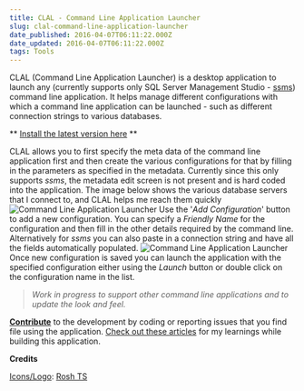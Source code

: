 ```yaml
---
title: CLAL - Command Line Application Launcher
slug: clal-command-line-application-launcher
date_published: 2016-04-07T06:11:22.000Z
date_updated: 2016-04-07T06:11:22.000Z
tags: Tools
---
```


CLAL (Command Line Application Launcher) is a desktop application to launch any (currently supports only SQL Server Management Studio - [ssms](https://msdn.microsoft.com/en-us/library/ms162825.aspx)) command line application. It helps manage different configurations with which a command line application can be launched - such as different connection strings to various databases.

** [Install the latest version here](http://bit.ly/1REGiFT) **

CLAL allows you to first specify the meta data of the command line application first and then create the various configurations for that by filling in the parameters as specified in the metadata. Currently since this only supports *ssms*, the metadata edit screen is not present and is hard coded into the application. The image below shows the various database servers that I connect to, and CLAL helps me reach them quickly
![Command Line Application Launcher](__GHOST_URL__/content/images/clal.png)
Use the '*Add Configuration*' button to add a new configuration. You can specify a *Friendly Name* for the configuration and then fill in the other details required by the command line. Alternatively for *ssms* you can also paste in a connection string and have all the fields automatically populated.
![Command Line Application Launcher](__GHOST_URL__/content/images/clal_new.png)
Once new configuration is saved you can launch the application with the specified configuration either using the *Launch* button or double click on the configuration name in the list.

> *Work in progress to support other command line applications and to update the look and feel.*

[**Contribute**](https://github.com/rahulpnath/clal/issues) to the development by coding or reporting issues that you find file using the application. [Check out these articles](__GHOST_URL__/tag/clal/) for my learnings while building this application.

**Credits**

[Icons/Logo](https://github.com/rahulpnath/clal/tree/master/Resources): [Rosh TS](https://twitter.com/RoshTS)
